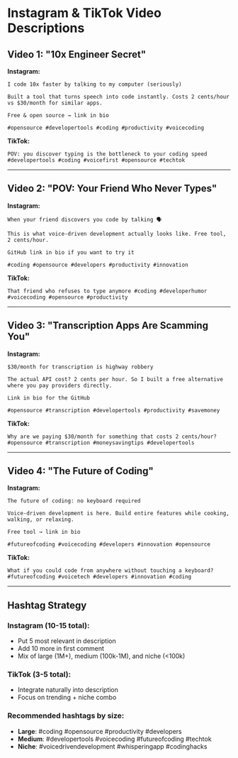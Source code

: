 # Instagram & TikTok Video Descriptions

## Video 1: "10x Engineer Secret"

**Instagram:**
```
I code 10x faster by talking to my computer (seriously)

Built a tool that turns speech into code instantly. Costs 2 cents/hour vs $30/month for similar apps.

Free & open source → link in bio

#opensource #developertools #coding #productivity #voicecoding
```

**TikTok:**
```
POV: you discover typing is the bottleneck to your coding speed #developertools #coding #voicefirst #opensource #techtok
```

---

## Video 2: "POV: Your Friend Who Never Types"

**Instagram:**
```
When your friend discovers you code by talking 🗣️

This is what voice-driven development actually looks like. Free tool, 2 cents/hour.

GitHub link in bio if you want to try it

#coding #opensource #developers #productivity #innovation
```

**TikTok:**
```
That friend who refuses to type anymore #coding #developerhumor #voicecoding #opensource #productivity
```

---

## Video 3: "Transcription Apps Are Scamming You"

**Instagram:**
```
$30/month for transcription is highway robbery

The actual API cost? 2 cents per hour. So I built a free alternative where you pay providers directly.

Link in bio for the GitHub

#opensource #transcription #developertools #productivity #savemoney
```

**TikTok:**
```
Why are we paying $30/month for something that costs 2 cents/hour? #opensource #transcription #moneysavingtips #developertools
```

---

## Video 4: "The Future of Coding"

**Instagram:**
```
The future of coding: no keyboard required

Voice-driven development is here. Build entire features while cooking, walking, or relaxing.

Free tool → link in bio

#futureofcoding #voicecoding #developers #innovation #opensource
```

**TikTok:**
```
What if you could code from anywhere without touching a keyboard? #futureofcoding #voicetech #developers #innovation #coding
```

---

## Hashtag Strategy

### Instagram (10-15 total):
- Put 5 most relevant in description
- Add 10 more in first comment
- Mix of large (1M+), medium (100k-1M), and niche (<100k)

### TikTok (3-5 total):
- Integrate naturally into description
- Focus on trending + niche combo

### Recommended hashtags by size:
- **Large**: #coding #opensource #productivity #developers
- **Medium**: #developertools #voicecoding #futureofcoding #techtok
- **Niche**: #voicedrivendevelopment #whisperingapp #codinghacks